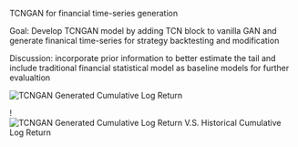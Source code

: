 TCNGAN for financial time-series generation

Goal: Develop TCNGAN model by adding TCN block to vanilla GAN and generate finanical time-series for strategy backtesting and modification

Discussion: incorporate prior information to better estimate the tail and include traditional financial statistical model as baseline models for further evalualtion

![TCNGAN Generated Cumulative Log Return]([https://github.githubassets.com/images/modules/logos_page/GitHub-Mark.png](https://github.com/TracyWu7724/TCNGAN/blob/main/checkpoints/ret.png))

!![TCNGAN Generated Cumulative Log Return V.S. Historical Cumulative Log Return]([https://github.githubassets.com/images/modules/logos_page/GitHub-Mark.png](https://github.com/TracyWu7724/TCNGAN/blob/main/checkpoints/ret.png))
